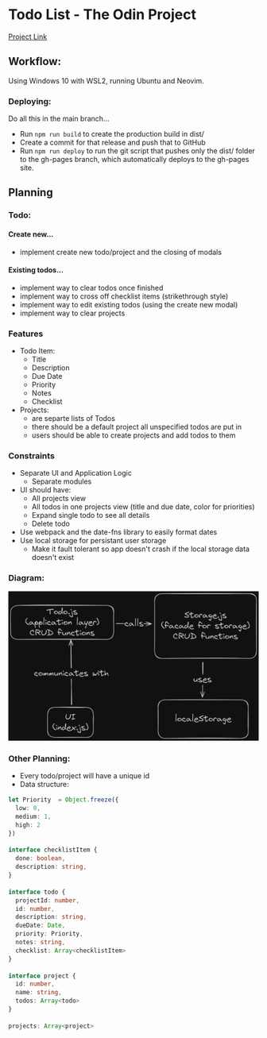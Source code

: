 # Todo List - The Odin Project

[Project Link](https://www.theodinproject.com/lessons/node-path-javascript-todo-list)

## Workflow:

Using Windows 10 with WSL2, running Ubuntu and Neovim.

### Deploying:

Do all this in the main branch...

- Run `npm run build` to create the production build in dist/
- Create a commit for that release and push that to GitHub
- Run `npm run deploy` to run the git script that pushes only the dist/ folder
to the gh-pages branch, which automatically deploys to the gh-pages site.

## Planning

### Todo: 

#### Create new...

- implement create new todo/project and the closing of modals

#### Existing todos...

- implement way to clear todos once finished
- implement way to cross off checklist items (strikethrough style)
- implement way to edit existing todos
(using the create new modal)
- implement way to clear projects

### Features

- Todo Item:
  - Title
  - Description
  - Due Date
  - Priority
  - Notes
  - Checklist
- Projects:
  - are separte lists of Todos
  - there should be a default project all unspecified todos are put in
  - users should be able to create projects and add todos to them

### Constraints

- Separate UI and Application Logic
  - Separate modules
- UI should have:
  - All projects view
  - All todos in one projects view (title and due date, color for priorities)
  - Expand single todo to see all details
  - Delete todo
- Use webpack and the date-fns library to easily format dates
- Use local storage for persistant user storage
  - Make it fault tolerant so app doesn't crash if the local storage data doesn't exist

### Diagram:

![System Diagram](system_diagram.png "System Diagram")

### Other Planning:

- Every todo/project will have a unique id
- Data structure:
```ts
let Priority  = Object.freeze({
  low: 0,
  medium: 1,
  high: 2
})

interface checklistItem {
  done: boolean,
  description: string,
}

interface todo {
  projectId: number,
  id: number,
  description: string,
  dueDate: Date,
  priority: Priority,
  notes: string,
  checklist: Array<checklistItem>
}

interface project {
  id: number,
  name: string,
  todos: Array<todo>
}

projects: Array<project>
```
